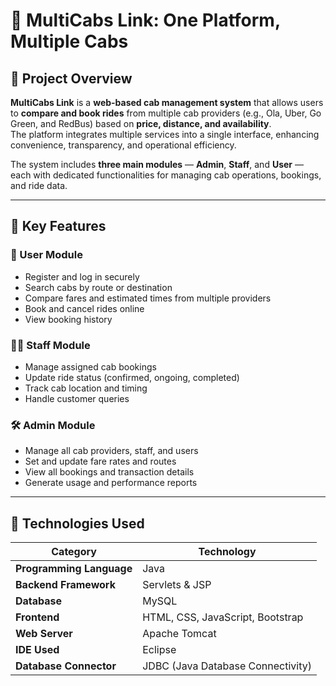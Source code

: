 # 🚖 MultiCabs Link: One Platform, Multiple Cabs

## 📘 Project Overview
**MultiCabs Link** is a **web-based cab management system** that allows users to **compare and book rides** from multiple cab providers (e.g., Ola, Uber, Go Green, and RedBus) based on **price, distance, and availability**.  
The platform integrates multiple services into a single interface, enhancing convenience, transparency, and operational efficiency.  

The system includes **three main modules** — **Admin**, **Staff**, and **User** — each with dedicated functionalities for managing cab operations, bookings, and ride data.

---
## 🚀 Key Features

### 👤 User Module
- Register and log in securely  
- Search cabs by route or destination  
- Compare fares and estimated times from multiple providers  
- Book and cancel rides online  
- View booking history  

### 🧑‍💼 Staff Module
- Manage assigned cab bookings  
- Update ride status (confirmed, ongoing, completed)  
- Track cab location and timing  
- Handle customer queries  

### 🛠️ Admin Module
- Manage all cab providers, staff, and users  
- Set and update fare rates and routes  
- View all bookings and transaction details  
- Generate usage and performance reports  

---

## 🧩 Technologies Used

| Category | Technology |
|-----------|-------------|
| **Programming Language** | Java |
| **Backend Framework** | Servlets & JSP |
| **Database** | MySQL |
| **Frontend** | HTML, CSS, JavaScript, Bootstrap |
| **Web Server** | Apache Tomcat |
| **IDE Used** | Eclipse |
| **Database Connector** | JDBC (Java Database Connectivity) |

